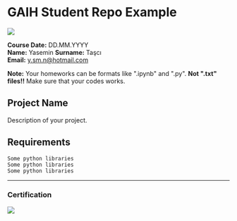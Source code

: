 # GAIH Student Repo Example
![](img/logo.png)

**Course Date:** DD.MM.YYYY  
**Name:** Yasemin 
**Surname:** Taşcı  
**Email:** y.sm.n@hotmail.com  

**Note:** Your homeworks can be formats like ".ipynb" and ".py". **Not ".txt" files!!** Make sure that your codes works.  

## Project Name
Description of your project.

## Requirements
```
Some python libraries
Some python libraries
Some python libraries
```
---

### Certification
![](img/certificate_ex.png)

